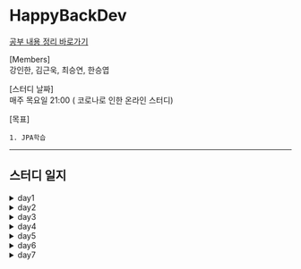 # HappyBackDev
[공부 내용 정리 바로가기](https://github.com/Kimgeunwook/HappyBackDev/wiki)

[Members]  
강인한, 김근욱, 최승연, 한승엽   
  
[스터디 날짜]  
매주 목요일 21:00 ( 코로나로 인한 온라인 스터디)  
  
[목표]
```
1. JPA학습
```
  
  

---
## 스터디 일지
<details markdown="1">
<summary>day1</summary>
<ul>
    <li>이번주 목표</><br>
    1. 학습 내용 (<a href="https://github.com/Kimgeunwook/HappyBackDev/wiki/week-1-JPA-%EC%86%8C%EA%B0%9C,-%EC%98%81%EC%86%8D%EC%84%B1-%EA%B4%80%EB%A6%AC">자세히</a>)
      <blockquote>
        1. JPA 소개 </a><br>
        2. 영속성 관리   
      </blockquote>
    </li>
</ul>
</details>


<details markdown="1">
<summary>day2</summary>
<ul>
    <li>이번주 목표</><br>
    1. 학습 내용 (<a href="https://github.com/Kimgeunwook/HappyBackDev/wiki/week-2-%EC%97%94%ED%8B%B0%ED%8B%B0-%EB%A7%A4%ED%95%91">자세히</a>)
      <blockquote>
        1. 엔티티 매핑 </a><br>
      </blockquote>
    </li>
</ul>
</details>


<details markdown="1">
<summary>day3</summary>
<ul>
    <li>이번주 목표</><br>
    1. 학습 내용 (<a href="https://github.com/Kimgeunwook/HappyBackDev/wiki/week-3-%EC%97%B0%EA%B4%80%EA%B4%80%EA%B3%84-%EB%A7%A4%ED%95%91-%EA%B8%B0%EC%B4%88">자세히</a>)
      <blockquote>
        1. 연관관계 매핑 </a><br>
      </blockquote>
    </li>
</ul>
</details>


<details markdown="1">
<summary>day4</summary>
<ul>
    <li>이번주 목표</><br>
    1. 학습 내용 (<a href="https://github.com/Kimgeunwook/HappyBackDev/wiki/week-4-%EB%8B%A4%EC%96%91%ED%95%9C-%EC%97%B0%EA%B4%80%EA%B4%80%EA%B3%84-%EB%A7%A4%ED%95%91">자세히</a>)
      <blockquote>
        1. 연관관계 매핑2 </a><br>
      </blockquote>
    </li>
</ul>
</details>


<details markdown="1">
<summary>day5</summary>
<ul>
    <li>이번주 목표</><br>
    1. 학습 내용 (<a href="https://github.com/Kimgeunwook/HappyBackDev/wiki/week-5-%EA%B3%A0%EA%B8%89-%EB%A7%A4%ED%95%91">자세히</a>)
      <blockquote>
        1. 고급 매핑 </a><br>
      </blockquote>
    </li>
</ul>
</details>


<details markdown="1">
<summary>day6</summary>
<ul>
    <li>이번주 목표</><br>
    1. 학습 내용 (<a href="https://github.com/Kimgeunwook/HappyBackDev/wiki/week-6-%ED%94%84%EB%A1%9D%EC%8B%9C%EC%99%80-%EC%97%B0%EA%B4%80%EA%B4%80%EA%B3%84-%EA%B4%80%EB%A6%AC">자세히</a>)
      <blockquote>
        1. 프록시와 연관관계 관리 </a><br>
      </blockquote>
    </li>
</ul>
</details>


<details markdown="1">
<summary>day7</summary>
<ul>
    <li>이번주 목표</><br>
    1. 학습 내용 (<a href="https://github.com/Kimgeunwook/HappyBackDev/wiki/week-7-%EA%B0%92-%ED%83%80%EC%9E%85">자세히</a>)
      <blockquote>
        1. 값 타입 </a><br>
      </blockquote>
    </li>
</ul>
</details>
